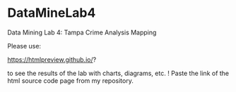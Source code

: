 # DataMineLab4

Data Mining Lab 4: Tampa Crime Analysis Mapping

Please use:

https://htmlpreview.github.io/?

to see the results of the lab with charts, diagrams, etc. ! Paste the link of the html source code page from my repository.
